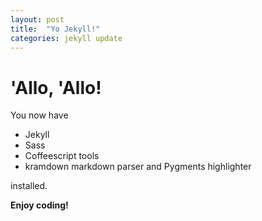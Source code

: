 ```yaml
---
layout: post
title:  "Yo Jekyll!"
categories: jekyll update
---
```


# 'Allo, 'Allo!

You now have

- Jekyll
- Sass
- Coffeescript tools
- kramdown markdown parser and Pygments highlighter

installed.

**Enjoy coding!**
